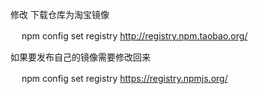修改 下载仓库为淘宝镜像

　 npm config set registry http://registry.npm.taobao.org/

如果要发布自己的镜像需要修改回来

　 npm config set registry https://registry.npmjs.org/